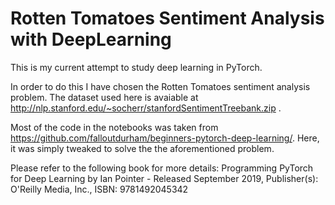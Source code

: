 # Rotten Tomatoes Sentiment Analysis with DeepLearning

This is my current attempt to study deep learning in PyTorch.

In order to do this I have chosen the Rotten Tomatoes sentiment analysis problem. The dataset used here is avaiable at http://nlp.stanford.edu/~socherr/stanfordSentimentTreebank.zip .

Most of the code in the notebooks was taken from https://github.com/falloutdurham/beginners-pytorch-deep-learning/. Here, it was simply tweaked to solve the the aforementioned problem. 

Please refer to the following book for more details:
Programming PyTorch for Deep Learning by Ian Pointer - Released September 2019, Publisher(s): O'Reilly Media, Inc., ISBN: 9781492045342
